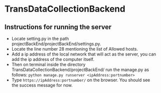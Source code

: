 # TransDataCollectionBackend
## Instructions for running the server
* Locate setting.py in the path projectBackEnd/projectBackEnd/settings.py.
* Locate the line number 28 mentioning the list of Allowed hosts.
* Add a ip address of the local network that will act as the server, you can add the ip address of the computer itself.
* Then on terminal inside the directory TransDataCollectionBackend/projectBackEnd/ run the manage.py as follows:
  `python manage.py runserver <ipAddress:portnumber>`
* Type `https://ipAddress:portnumber/` on the browser. You should see the success message for now.
